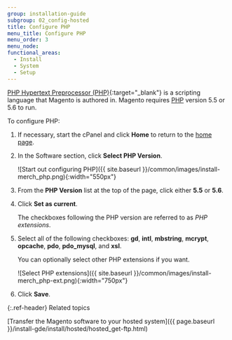 ```yaml
---
group: installation-guide
subgroup: 02_config-hosted
title: Configure PHP
menu_title: Configure PHP
menu_order: 3
menu_node:
functional_areas:
  - Install
  - System
  - Setup
---
```


[PHP Hypertext Preprocessor (PHP)](http://php.net/manual/en/faq.general.php){:target="_blank"} is a scripting language that Magento is authored in. Magento requires [PHP](https://glossary.magento.com/php) version 5.5 or 5.6 to run.

To configure PHP:

1. If necessary, start the cPanel and click **Home** to return to the [home page](https://glossary.magento.com/home-page).
1. In the Software section, click **Select PHP Version**.

   ![Start out configuring PHP]({{ site.baseurl }}/common/images/install-merch_php.png){:width="550px"}

1. From the **PHP Version** list at the top of the page, click either **5.5** or **5.6**.

1. Click **Set as current**.

   The checkboxes following the PHP version are referred to as *PHP extensions*.

1. Select all of the following checkboxes: **gd**, **intl**, **mbstring**, **mcrypt**, **opcache**, **pdo**, **pdo_mysql**, and **xsl**.

   You can optionally select other PHP extensions if you want.

   ![Select PHP extensions]({{ site.baseurl }}/common/images/install-merch_php-ext.png){:width="750px"}

1. Click **Save**.

{:.ref-header}
Related topics

[Transfer the Magento software to your hosted system]({{ page.baseurl }}/install-gde/install/hosted/hosted_get-ftp.html)
